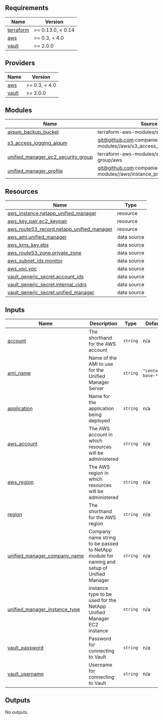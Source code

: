 <!-- BEGIN_TF_DOCS -->
## Requirements

| Name | Version |
|------|---------|
| <a name="requirement_terraform"></a> [terraform](#requirement\_terraform) | >= 0.13.0, < 0.14 |
| <a name="requirement_aws"></a> [aws](#requirement\_aws) | >= 0.3, < 4.0 |
| <a name="requirement_vault"></a> [vault](#requirement\_vault) | >= 2.0.0 |

## Providers

| Name | Version |
|------|---------|
| <a name="provider_aws"></a> [aws](#provider\_aws) | >= 0.3, < 4.0 |
| <a name="provider_vault"></a> [vault](#provider\_vault) | >= 2.0.0 |

## Modules

| Name | Source | Version |
|------|--------|---------|
| <a name="module_aiqum_backup_bucket"></a> [aiqum\_backup\_bucket](#module\_aiqum\_backup\_bucket) | terraform-aws-modules/s3-bucket/aws | 3.0.1 |
| <a name="module_s3_access_logging_aiqum"></a> [s3\_access\_logging\_aiqum](#module\_s3\_access\_logging\_aiqum) | git@github.com:companieshouse/terraform-modules//aws/s3_access_logging | tags/1.0.264 |
| <a name="module_unified_manager_ec2_security_group"></a> [unified\_manager\_ec2\_security\_group](#module\_unified\_manager\_ec2\_security\_group) | terraform-aws-modules/security-group/aws | ~> 3.0 |
| <a name="module_unified_manager_profile"></a> [unified\_manager\_profile](#module\_unified\_manager\_profile) | git@github.com:companieshouse/terraform-modules//aws/instance_profile | tags/1.0.40 |

## Resources

| Name | Type |
|------|------|
| [aws_instance.netapp_unified_manager](https://registry.terraform.io/providers/hashicorp/aws/latest/docs/resources/instance) | resource |
| [aws_key_pair.ec2_keypair](https://registry.terraform.io/providers/hashicorp/aws/latest/docs/resources/key_pair) | resource |
| [aws_route53_record.netapp_unified_manager](https://registry.terraform.io/providers/hashicorp/aws/latest/docs/resources/route53_record) | resource |
| [aws_ami.unified_manager](https://registry.terraform.io/providers/hashicorp/aws/latest/docs/data-sources/ami) | data source |
| [aws_kms_key.ebs](https://registry.terraform.io/providers/hashicorp/aws/latest/docs/data-sources/kms_key) | data source |
| [aws_route53_zone.private_zone](https://registry.terraform.io/providers/hashicorp/aws/latest/docs/data-sources/route53_zone) | data source |
| [aws_subnet_ids.monitor](https://registry.terraform.io/providers/hashicorp/aws/latest/docs/data-sources/subnet_ids) | data source |
| [aws_vpc.vpc](https://registry.terraform.io/providers/hashicorp/aws/latest/docs/data-sources/vpc) | data source |
| [vault_generic_secret.account_ids](https://registry.terraform.io/providers/hashicorp/vault/latest/docs/data-sources/generic_secret) | data source |
| [vault_generic_secret.internal_cidrs](https://registry.terraform.io/providers/hashicorp/vault/latest/docs/data-sources/generic_secret) | data source |
| [vault_generic_secret.unified_manager](https://registry.terraform.io/providers/hashicorp/vault/latest/docs/data-sources/generic_secret) | data source |

## Inputs

| Name | Description | Type | Default | Required |
|------|-------------|------|---------|:--------:|
| <a name="input_account"></a> [account](#input\_account) | The shorthand for the AWS account | `string` | n/a | yes |
| <a name="input_ami_name"></a> [ami\_name](#input\_ami\_name) | Name of the AMI to use for the Unified Manager Server | `string` | `"centos7-base-*"` | no |
| <a name="input_application"></a> [application](#input\_application) | Name for the application being deployed | `string` | n/a | yes |
| <a name="input_aws_account"></a> [aws\_account](#input\_aws\_account) | The AWS account in which resources will be administered | `string` | n/a | yes |
| <a name="input_aws_region"></a> [aws\_region](#input\_aws\_region) | The AWS region in which resources will be administered | `string` | n/a | yes |
| <a name="input_region"></a> [region](#input\_region) | The shorthand for the AWS region | `string` | n/a | yes |
| <a name="input_unified_manager_company_name"></a> [unified\_manager\_company\_name](#input\_unified\_manager\_company\_name) | Company name string to be passed to NetApp module for naming and setup of Unified Manager | `string` | n/a | yes |
| <a name="input_unified_manager_instance_type"></a> [unified\_manager\_instance\_type](#input\_unified\_manager\_instance\_type) | instance type to be used for the NetApp Unified Manager EC2 instance | `string` | n/a | yes |
| <a name="input_vault_password"></a> [vault\_password](#input\_vault\_password) | Password for connecting to Vault | `string` | n/a | yes |
| <a name="input_vault_username"></a> [vault\_username](#input\_vault\_username) | Username for connecting to Vault | `string` | n/a | yes |

## Outputs

No outputs.
<!-- END_TF_DOCS -->

